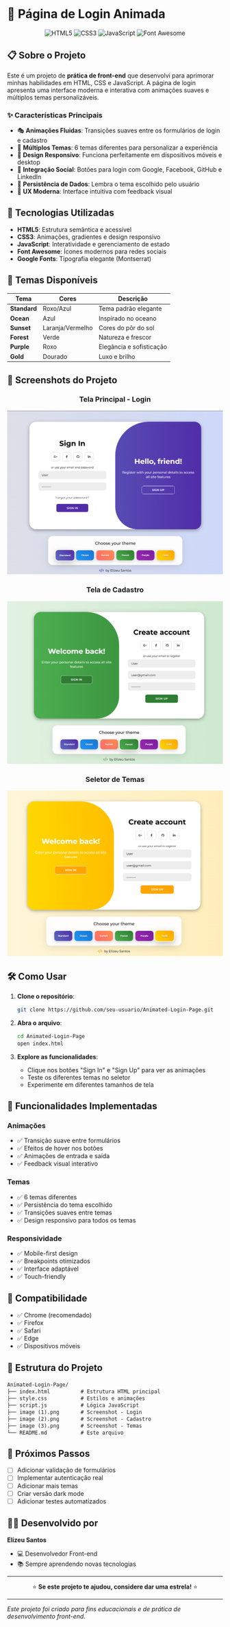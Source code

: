 # 🎨 Página de Login Animada

<div align="center">

![HTML5](https://img.shields.io/badge/HTML5-E34F26?style=for-the-badge&logo=html5&logoColor=white)
![CSS3](https://img.shields.io/badge/CSS3-1572B6?style=for-the-badge&logo=css3&logoColor=white)
![JavaScript](https://img.shields.io/badge/JavaScript-F7DF1E?style=for-the-badge&logo=javascript&logoColor=black)
![Font Awesome](https://img.shields.io/badge/Font_Awesome-339AF0?style=for-the-badge&logo=fontawesome&logoColor=white)

</div>

## 📋 Sobre o Projeto

Este é um projeto de **prática de front-end** que desenvolvi para aprimorar minhas habilidades em HTML, CSS e JavaScript. A página de login apresenta uma interface moderna e interativa com animações suaves e múltiplos temas personalizáveis.

### ✨ Características Principais

- 🎭 **Animações Fluidas**: Transições suaves entre os formulários de login e cadastro
- 🎨 **Múltiplos Temas**: 6 temas diferentes para personalizar a experiência
- 📱 **Design Responsivo**: Funciona perfeitamente em dispositivos móveis e desktop
- 🔐 **Integração Social**: Botões para login com Google, Facebook, GitHub e LinkedIn
- 💾 **Persistência de Dados**: Lembra o tema escolhido pelo usuário
- 🎯 **UX Moderna**: Interface intuitiva com feedback visual

## 🚀 Tecnologias Utilizadas

- **HTML5**: Estrutura semântica e acessível
- **CSS3**: Animações, gradientes e design responsivo
- **JavaScript**: Interatividade e gerenciamento de estado
- **Font Awesome**: Ícones modernos para redes sociais
- **Google Fonts**: Tipografia elegante (Montserrat)

## 🎨 Temas Disponíveis

| Tema | Cores | Descrição |
|------|-------|-----------|
| **Standard** | Roxo/Azul | Tema padrão elegante |
| **Ocean** | Azul | Inspirado no oceano |
| **Sunset** | Laranja/Vermelho | Cores do pôr do sol |
| **Forest** | Verde | Natureza e frescor |
| **Purple** | Roxo | Elegância e sofisticação |
| **Gold** | Dourado | Luxo e brilho |

## 📸 Screenshots do Projeto

<div align="center">

### Tela Principal - Login
![Tela de Login](image%20(1).png)

### Tela de Cadastro
![Tela de Cadastro](image%20(2).png)

### Seletor de Temas
![Seletor de Temas](image%20(3).png)

</div>

## 🛠️ Como Usar

1. **Clone o repositório**:
   ```bash
   git clone https://github.com/seu-usuario/Animated-Login-Page.git
   ```

2. **Abra o arquivo**:
   ```bash
   cd Animated-Login-Page
   open index.html
   ```

3. **Explore as funcionalidades**:
   - Clique nos botões "Sign In" e "Sign Up" para ver as animações
   - Teste os diferentes temas no seletor
   - Experimente em diferentes tamanhos de tela

## 🎯 Funcionalidades Implementadas

### Animações
- ✅ Transição suave entre formulários
- ✅ Efeitos de hover nos botões
- ✅ Animações de entrada e saída
- ✅ Feedback visual interativo

### Temas
- ✅ 6 temas diferentes
- ✅ Persistência do tema escolhido
- ✅ Transições suaves entre temas
- ✅ Design responsivo para todos os temas

### Responsividade
- ✅ Mobile-first design
- ✅ Breakpoints otimizados
- ✅ Interface adaptável
- ✅ Touch-friendly

## 📱 Compatibilidade

- ✅ Chrome (recomendado)
- ✅ Firefox
- ✅ Safari
- ✅ Edge
- ✅ Dispositivos móveis

## 🎨 Estrutura do Projeto

```
Animated-Login-Page/
├── index.html          # Estrutura HTML principal
├── style.css           # Estilos e animações
├── script.js           # Lógica JavaScript
├── image (1).png       # Screenshot - Login
├── image (2).png       # Screenshot - Cadastro
├── image (3).png       # Screenshot - Temas
└── README.md           # Este arquivo
```

## 🚀 Próximos Passos

- [ ] Adicionar validação de formulários
- [ ] Implementar autenticação real
- [ ] Adicionar mais temas
- [ ] Criar versão dark mode
- [ ] Adicionar testes automatizados

## 👨‍💻 Desenvolvido por

**Elizeu Santos**

- 💻 Desenvolvedor Front-end
- 📚 Sempre aprendendo novas tecnologias

---

<div align="center">

⭐ **Se este projeto te ajudou, considere dar uma estrela!** ⭐

</div>

---

*Este projeto foi criado para fins educacionais e de prática de desenvolvimento front-end.*